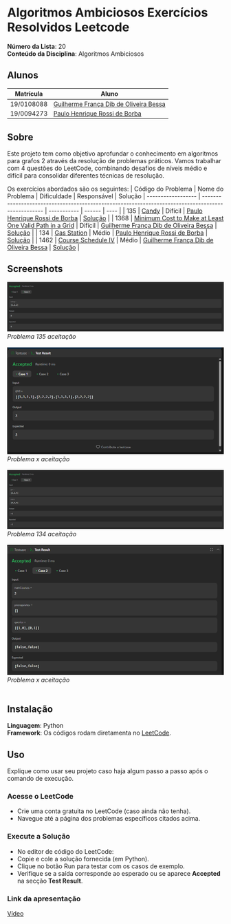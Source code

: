 # Algoritmos Ambiciosos Exercícios Resolvidos Leetcode

**Número da Lista**: 20 <br>
**Conteúdo da Disciplina**: Algoritmos Ambiciosos <br>

## Alunos
|Matrícula | Aluno |
| -- | -- |
| 19/0108088  |  [Guilherme França Dib de Oliveira Bessa](https://github.com/GuiDib) |
| 19/0094273  |  [Paulo Henrique Rossi de Borba](https://github.com/paulohborba) |

## Sobre 
Este projeto tem como objetivo aprofundar o conhecimento em algoritmos para grafos 2 através da resolução de problemas práticos. Vamos trabalhar com 4 questões do LeetCode, combinando desafios de níveis médio e difícil para consolidar diferentes técnicas de resolução.

Os exercícios abordados são os seguintes:
| Código do Problema | Nome do Problema                                                                                   | Dificuldade |   Responsável | Solução
| ------------------ | -------------------------------------------------------------------------------------------------- | ----------- | ------ | ---- |
| 135              | [Candy](https://leetcode.com/problems/candy/description/)     | Difícil     | [Paulo Henrique Rossi de Borba](https://github.com/paulohborba) | [Solução](https://github.com/projeto-de-algoritmos-2025/Greed_ExerciciosResolvidos-Leetcode/blob/9172213727040327a3ff27ae548fa276aa064c66/Problema_135/problem135.py) |
| 1368               | [Minimum Cost to Make at Least One Valid Path in a Grid](https://leetcode.com/problems/minimum-cost-to-make-at-least-one-valid-path-in-a-grid/description/?envType=problem-list-v2&envId=graph)               | Difícil      | [Guilherme França Dib de Oliveira Bessa](https://github.com/GuiDib) | [Solução](https://github.com/projeto-de-algoritmos-2025/Greed_ExerciciosResolvidos-Leetcode/tree/main/Problema_1368) |
| 134               | [Gas Station](https://leetcode.com/problems/gas-station/?envType=problem-list-v2&envId=greedy)               | Médio       | [Paulo Henrique Rossi de Borba](https://github.com/paulohborba) | [Solução](https://github.com/projeto-de-algoritmos-2025/Greed_ExerciciosResolvidos-Leetcode/blob/d3537be1a8bf06524a7fafd69072effdf4a3cbdb/Problema_134/problema134.py) |
| 1462               | [Course Schedule IV](https://leetcode.com/problems/course-schedule-iv/description/?envType=problem-list-v2&envId=graph)               | Médio       | [Guilherme França Dib de Oliveira Bessa](https://github.com/GuiDib) | [Solução](https://github.com/projeto-de-algoritmos-2025/Greed_ExerciciosResolvidos-Leetcode/tree/main/Problema_1462) |


## Screenshots
![Problema 135](https://github.com/projeto-de-algoritmos-2025/Greed_ExerciciosResolvidos-Leetcode/blob/9172213727040327a3ff27ae548fa276aa064c66/Problema_135/img/Candy.png) <br>
*Problema 135 aceitação* <br> <br>
![Problema 1368](https://github.com/projeto-de-algoritmos-2025/Greed_ExerciciosResolvidos-Leetcode/blob/main/Problema_1368/image.png) <br>
*Problema x aceitação* <br> <br>
![Problema 134](https://github.com/projeto-de-algoritmos-2025/Greed_ExerciciosResolvidos-Leetcode/blob/9172213727040327a3ff27ae548fa276aa064c66/Problema_134/img/GasStation.png) <br>
*Problema 134 aceitação* <br> <br>
![Problema 1462](https://github.com/projeto-de-algoritmos-2025/Greed_ExerciciosResolvidos-Leetcode/blob/main/Problema_1462/image.png) <br>
*Problema x aceitação* <br> <br>

## Instalação 
**Linguagem**: Python<br>
**Framework**: Os códigos rodam diretamenta no [LeetCode](https://leetcode.com/).<br>

## Uso 
Explique como usar seu projeto caso haja algum passo a passo após o comando de execução.

### Acesse o LeetCode
- Crie uma conta gratuita no LeetCode (caso ainda não tenha).
- Navegue até a página dos problemas específicos citados acima.

### Execute a Solução
- No editor de código do LeetCode:
- Copie e cole a solução fornecida (em Python).
- Clique no botão Run para testar com os casos de exemplo.
- Verifique se a saída corresponde ao esperado ou se aparece **Accepted** na secção **Test Result**.

### Link da apresentação
[Vídeo](x) 
